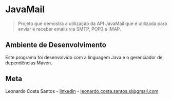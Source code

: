 # JavaMail
> Projeto que demostra a utilização da API JavaMail que é utilizada para enviar e receber emails via SMTP, POP3 e IMAP.

## Ambiente de Desenvolvimento

Este programa foi desenvolvido com a linguagem Java e o gerenciador de dependências Maven.

## Meta

Leonardo Costa Santos - [linkedin](https://www.linkedin.com/in/leonardocostasantos/) - leonardo.costa.santos.si@gmail.com
